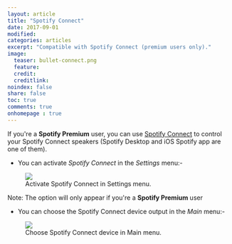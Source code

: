 ```yaml
---
layout: article
title: "Spotify Connect"
date: 2017-09-01
modified: 
categories: articles
excerpt: "Compatible with Spotify Connect (premium users only)."
image:
  teaser: bullet-connect.png
  feature:
  credit:
  creditlink:
noindex: false
share: false
toc: true
comments: true
onhomepage : true
---
```


If you're a **Spotify Premium** user, you can use [Spotify Connect](https://www.spotify.com/us/connect/) to control your Spotify Connect speakers (Spotify Desktop and iOS Spotify app are one of them).


* You can activate *Spotify Connect* in the *Settings* menu:-

<figure>
  <img src="{{ site.url }}/images/connect1.jpg">
  <figcaption>Activate Spotify Connect in Settings menu.</figcaption>
</figure>

Note: The option will only appear if you're a **Spotify Premium** user

* You can choose the Spotify Connect device output in the *Main* menu:-

<figure>
  <img src="{{ site.url }}/images/connect2.jpg">
  <figcaption>Choose Spotify Connect device in Main menu.</figcaption>
</figure>

